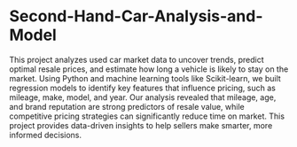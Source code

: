 # Second-Hand-Car-Analysis-and-Model
This project analyzes used car market data to uncover trends, predict optimal resale prices, and estimate how long a vehicle is likely to stay on the market. Using Python and machine learning tools like Scikit-learn, we built regression models to identify key features that influence pricing, such as mileage, make, model, and year. Our analysis revealed that mileage, age, and brand reputation are strong predictors of resale value, while competitive pricing strategies can significantly reduce time on market. This project provides data-driven insights to help sellers make smarter, more informed decisions.
